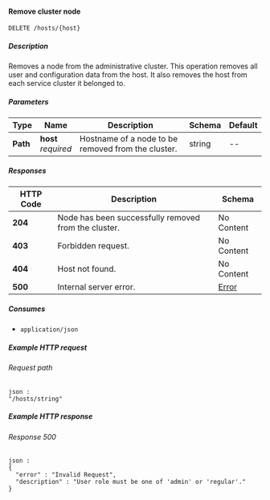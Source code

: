 
<a name="delete_hosts_host"></a>
#### Remove cluster node
```
DELETE /hosts/{host}
```


##### Description
Removes a node from the administrative cluster. This operation removes all user and configuration data from the host. It also removes the host from each service cluster it belonged to.


##### Parameters

|Type|Name|Description|Schema|Default|
|---|---|---|---|---|
|**Path**|**host**  <br>*required*|Hostname of a node to be removed from the cluster.|string|--|


##### Responses

|HTTP Code|Description|Schema|
|---|---|---|
|**204**|Node has been successfully removed from the cluster.|No Content|
|**403**|Forbidden request.|No Content|
|**404**|Host not found.|No Content|
|**500**|Internal server error.|[Error](../definitions/Error.md#error)|


##### Consumes

* `application/json`


##### Example HTTP request

###### Request path
```
json :
"/hosts/string"
```


##### Example HTTP response

###### Response 500
```
json :
{
  "error" : "Invalid Request",
  "description" : "User role must be one of 'admin' or 'regular'."
}
```



